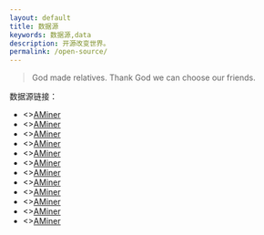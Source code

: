 ```yaml
---
layout: default
title: 数据源
keywords: 数据源,data
description: 开源改变世界。
permalink: /open-source/
---
```


> God made relatives. Thank God we can choose our friends.

<p>数据源链接：</p>
<ul>
<li><><a href="http://www.aminer.cn/" target="_blank">AMiner</a></li>
<li><><a href="http://www.aminer.cn/" target="_blank">AMiner</a></li>
<li><><a href="http://www.aminer.cn/" target="_blank">AMiner</a></li>
<li><><a href="http://www.aminer.cn/" target="_blank">AMiner</a></li>
<li><><a href="http://www.aminer.cn/" target="_blank">AMiner</a></li>
<li><><a href="http://www.aminer.cn/" target="_blank">AMiner</a></li>
<li><><a href="http://www.aminer.cn/" target="_blank">AMiner</a></li>
<li><><a href="http://www.aminer.cn/" target="_blank">AMiner</a></li>
<li><><a href="http://www.aminer.cn/" target="_blank">AMiner</a></li>
<li><><a href="http://www.aminer.cn/" target="_blank">AMiner</a></li>
<li><><a href="http://www.aminer.cn/" target="_blank">AMiner</a></li>
<li><><a href="http://www.aminer.cn/" target="_blank">AMiner</a></li>
</ul>
